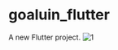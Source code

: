 # goaluin_flutter

A new Flutter project.
![1](https://github.com/AbdallahHammad22/goaluin-flutter-assignment/assets/108339831/d65e996c-c8cc-4384-9172-8ef152bd22c4)
